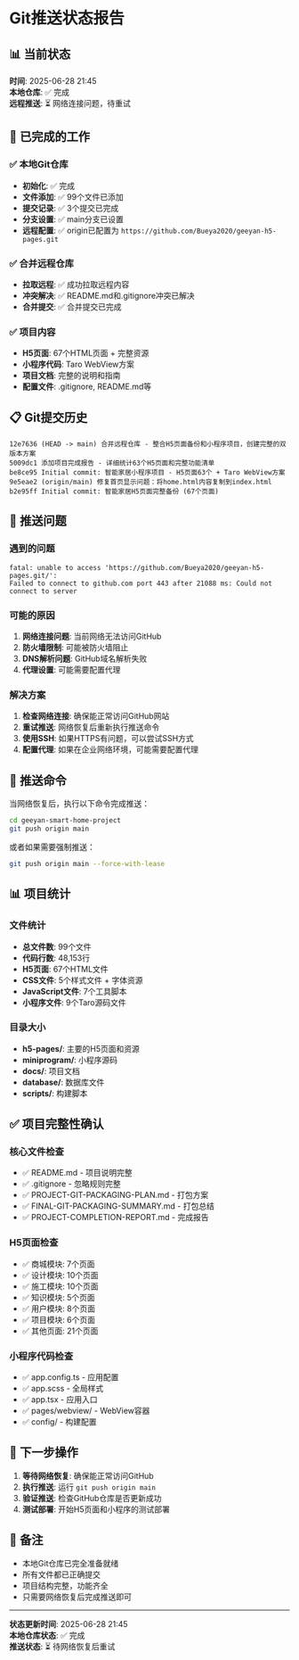# Git推送状态报告

## 📊 当前状态

**时间**: 2025-06-28 21:45  
**本地仓库**: ✅ 完成  
**远程推送**: ⏳ 网络连接问题，待重试  

## 🎯 已完成的工作

### ✅ 本地Git仓库
- **初始化**: ✅ 完成
- **文件添加**: ✅ 99个文件已添加
- **提交记录**: ✅ 3个提交已完成
- **分支设置**: ✅ main分支已设置
- **远程配置**: ✅ origin已配置为 `https://github.com/Bueya2020/geeyan-h5-pages.git`

### ✅ 合并远程仓库
- **拉取远程**: ✅ 成功拉取远程内容
- **冲突解决**: ✅ README.md和.gitignore冲突已解决
- **合并提交**: ✅ 合并提交已完成

### ✅ 项目内容
- **H5页面**: 67个HTML页面 + 完整资源
- **小程序代码**: Taro WebView方案
- **项目文档**: 完整的说明和指南
- **配置文件**: .gitignore, README.md等

## 📋 Git提交历史

```
12e7636 (HEAD -> main) 合并远程仓库 - 整合H5页面备份和小程序项目，创建完整的双版本方案
5009dc1 添加项目完成报告 - 详细统计63个H5页面和完整功能清单
be8ce95 Initial commit: 智能家居小程序项目 - H5页面63个 + Taro WebView方案
9e5eae2 (origin/main) 修复首页显示问题：将home.html内容复制到index.html
b2e95ff Initial commit: 智能家居H5页面完整备份 (67个页面)
```

## 🔄 推送问题

### 遇到的问题
```
fatal: unable to access 'https://github.com/Bueya2020/geeyan-h5-pages.git/': 
Failed to connect to github.com port 443 after 21088 ms: Could not connect to server
```

### 可能的原因
1. **网络连接问题**: 当前网络无法访问GitHub
2. **防火墙限制**: 可能被防火墙阻止
3. **DNS解析问题**: GitHub域名解析失败
4. **代理设置**: 可能需要配置代理

### 解决方案
1. **检查网络连接**: 确保能正常访问GitHub网站
2. **重试推送**: 网络恢复后重新执行推送命令
3. **使用SSH**: 如果HTTPS有问题，可以尝试SSH方式
4. **配置代理**: 如果在企业网络环境，可能需要配置代理

## 🚀 推送命令

当网络恢复后，执行以下命令完成推送：

```bash
cd geeyan-smart-home-project
git push origin main
```

或者如果需要强制推送：
```bash
git push origin main --force-with-lease
```

## 📊 项目统计

### 文件统计
- **总文件数**: 99个文件
- **代码行数**: 48,153行
- **H5页面**: 67个HTML文件
- **CSS文件**: 5个样式文件 + 字体资源
- **JavaScript文件**: 7个工具脚本
- **小程序文件**: 9个Taro源码文件

### 目录大小
- **h5-pages/**: 主要的H5页面和资源
- **miniprogram/**: 小程序源码
- **docs/**: 项目文档
- **database/**: 数据库文件
- **scripts/**: 构建脚本

## ✅ 项目完整性确认

### 核心文件检查
- ✅ README.md - 项目说明完整
- ✅ .gitignore - 忽略规则完整
- ✅ PROJECT-GIT-PACKAGING-PLAN.md - 打包方案
- ✅ FINAL-GIT-PACKAGING-SUMMARY.md - 打包总结
- ✅ PROJECT-COMPLETION-REPORT.md - 完成报告

### H5页面检查
- ✅ 商城模块: 7个页面
- ✅ 设计模块: 10个页面
- ✅ 施工模块: 10个页面
- ✅ 知识模块: 5个页面
- ✅ 用户模块: 8个页面
- ✅ 项目模块: 6个页面
- ✅ 其他页面: 21个页面

### 小程序代码检查
- ✅ app.config.ts - 应用配置
- ✅ app.scss - 全局样式
- ✅ app.tsx - 应用入口
- ✅ pages/webview/ - WebView容器
- ✅ config/ - 构建配置

## 🎯 下一步操作

1. **等待网络恢复**: 确保能正常访问GitHub
2. **执行推送**: 运行 `git push origin main`
3. **验证推送**: 检查GitHub仓库是否更新成功
4. **测试部署**: 开始H5页面和小程序的测试部署

## 📝 备注

- 本地Git仓库已完全准备就绪
- 所有文件都已正确提交
- 项目结构完整，功能齐全
- 只需要网络恢复后完成推送即可

---

**状态更新时间**: 2025-06-28 21:45  
**本地仓库状态**: ✅ 完成  
**推送状态**: ⏳ 待网络恢复后重试
